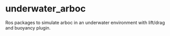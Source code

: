 # underwater_arboc
Ros packages to simulate arboc in an underwater environment with lift/drag and buoyancy plugin.
